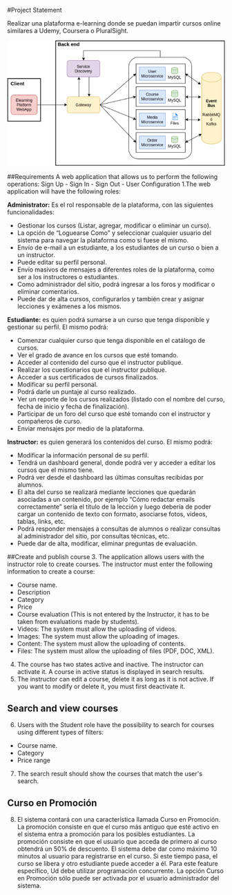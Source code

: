 #Project Statement

Realizar una plataforma e-learning donde se puedan impartir cursos online similares a Udemy, Coursera o PluralSight.

![High-level Overview Architecture](https://github.com/mlopez383/spring-boot-practice/blob/develop/misc/MicroserviceArchitecture.png?raw=true)

##Requirements
A web application that allows us to perform the following operations:
Sign Up - Sign In - Sign Out - User Configuration
1.The web application will have the following roles:

**Administrator:** Es el rol responsable de la plataforma, con las siguientes funcionalidades:
- Gestionar los  cursos (Listar,  agregar, modificar o eliminar un curso).
- La opción  de  “Loguearse Como” y seleccionar cualquier usuario del sistema para navegar la plataforma como si fuese el mismo.
- Envío de e-mail a un estudiante, a los estudiantes de un curso o bien a un instructor.
- Puede editar su perfil personal.
- Envío masivos de mensajes a diferentes roles de la plataforma, como ser a los instructores o estudiantes.
- Como administrador del sitio, podrá ingresar a los foros y modificar o eliminar comentarios.   
- Puede  dar  de  alta  cursos,  configurarlos  y también crear y asignar lecciones y  exámenes a los mismos.

**Estudiante:** es  quien podrá  sumarse a un curso que tenga  disponible  y  gestionar  su  perfil.  El  mismo podrá:
- Comenzar cualquier curso que tenga disponible en el catálogo de cursos.
- Ver el grado de avance en los cursos que esté tomando.
- Acceder  al  contenido  del  curso  que  el  instructor publique.
- Realizar los cuestionarios que el instructor publique.
- Acceder a sus certificados de cursos finalizados.
- Modificar su perfil personal.
- Podrá darle un puntaje al curso realizado.
- Ver un reporte de los cursos realizados (listado con el nombre del curso, fecha de inicio y fecha de finalización).
- Participar de un foro del curso que esté tomando con el instructor y compañeros de curso.
- Enviar mensajes por medio de la plataforma.

**Instructor:** es quien generará los contenidos del curso. El mismo podrá:
- Modificar la información personal de su perfil.
- Tendrá un dashboard general, donde podrá ver y acceder a editar los cursos que el mismo tiene.
- Podrá ver desde el dashboard las últimas consultas recibidas por alumnos.
- El alta del curso  se realizará mediante lecciones  que  quedarán asociadas  a un  contenido, por  ejemplo  “Cómo  redactar  emails  correctamente” sería  el título  de la lección y luego debería  de poder  cargar un  contenido de  texto con formato, asociarse fotos, videos,  tablas, links, etc.
- Podrá  responder  mensajes  a  consultas  de alumnos  o realizar consultas  al administrador del sitio, por consultas técnicas, etc.
- Puede dar de alta, modificar, eliminar preguntas de evaluación.

##Create and publish course
3. The application allows users with the instructor role to create courses. The instructor must enter the following information to create a course:
- Course name.
- Description
- Category
- Price
- Course evaluation (This is not entered by the Instructor, it has to be taken from evaluations made by students).
- Videos: The system must allow the uploading of videos.
- Images: The system must allow the uploading of images.
- Content: The system must allow the uploading of contents.
- Files: The system must allow the uploading of files (PDF, DOC, XML).

4. The course has two states active and inactive. The instructor can activate it. A course in active status is displayed in search results.
5. The instructor can edit a course, delete it as long as it is not active. If you want to modify or delete it, you must first deactivate it.

## Search and view courses
6. Users with the Student role have the possibility to search for courses using different types of filters:
- Course name.
- Category
- Price range

7. The search result should show the courses that match the user's search.

## Curso en Promoción
8. El sistema contará con una característica llamada Curso en Promoción. La promoción consiste en que el curso más antiguo que esté activo en el sistema entra a promoción para los posibles estudiantes. La promoción consiste en que el usuario que acceda de primero al curso obtendrá un 50% de descuento. El sistema debe dar como máximo 10 minutos al usuario para registrarse en el curso. Si este tiempo pasa, el curso se libera y otro estudiante puede acceder a él. Para este feature específico, Ud debe utilizar programación concurrente. La opción Curso en Promoción sólo puede ser activada por el usuario administrador del sistema.